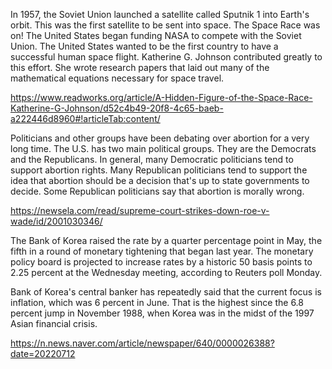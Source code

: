 In 1957, the Soviet Union launched a satellite called Sputnik 1 into Earth's orbit. This was the first satellite to be sent into space. The Space Race was on! The United States began funding NASA to compete with the Soviet Union. The United States wanted to be the first country to have a successful human space flight. Katherine G. Johnson contributed greatly to this effort. She wrote research papers that laid out many of the mathematical equations necessary for space travel.

https://www.readworks.org/article/A-Hidden-Figure-of-the-Space-Race-Katherine-G-Johnson/d52c4b49-20f8-4c65-baeb-a222446d8960#!articleTab:content/

Politicians and other groups have been debating over abortion for a very long time. The U.S. has two main political groups. They are the Democrats and the Republicans. In general, many Democratic politicians tend to support abortion rights. Many Republican politicians tend to support the idea that abortion should be a decision that's up to state governments to decide. Some Republican politicians say that abortion is morally wrong.

https://newsela.com/read/supreme-court-strikes-down-roe-v-wade/id/2001030346/

The Bank of Korea raised the rate by a quarter percentage point in May, the fifth in a round of monetary tightening that began last year. The monetary policy board is projected to increase rates by a historic 50 basis points to 2.25 percent at the Wednesday meeting, according to Reuters poll Monday.

Bank of Korea's central banker has repeatedly said that the current focus is inflation, which was 6 percent in June. That is the highest since the 6.8 percent jump in November 1988, when Korea was in the midst of the 1997 Asian financial crisis.

https://n.news.naver.com/article/newspaper/640/0000026388?date=20220712

